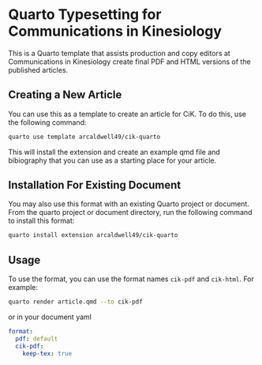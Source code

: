# Quarto Typesetting for Communications in Kinesiology



This is a Quarto template that assists production and copy editors at Communications in Kinesiology create final PDF and HTML versions of the published articles.

## Creating a New Article

You can use this as a template to create an article for CiK. To do this, use the following command:

```bash
quarto use template arcaldwell49/cik-quarto
```

This will install the extension and create an example qmd file and bibiography that you can use as a starting place for your article.

## Installation For Existing Document

You may also use this format with an existing Quarto project or document. From the quarto project or document directory, run the following command to install this format:

```bash
quarto install extension arcaldwell49/cik-quarto
```

## Usage

To use the format, you can use the format names `cik-pdf` and `cik-html`. For example:

```bash
quarto render article.qmd --to cik-pdf
```

or in your document yaml

```yaml
format:
  pdf: default
  cik-pdf:
    keep-tex: true    
```

